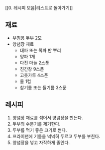 [[0. 레시피 모음|리스트로 돌아가기]]
## 재료
- 부침용 두부 2모
- 양념장 재료
	- 대파 또는 쪽파 반 뿌리
	- 양파 1개
	- 다진 마늘 2스푼
	- 진간장 9스푼
	- 고춧가루 4스푼
	- 물 1컵
	- 참기름 또는 들기름 3스푼

## 레시피
1. 양념장 재료를 섞어서 양념장을 만든다.
2. 두부의 수분기를 제거한다.
3. 두부를 먹기 좋은 크기로 썬다.
4. 프라이팬에 기름을 넉넉히 두르고 두부를 부친다.
5. 양념장을 넣고 자작하게 졸인다.

